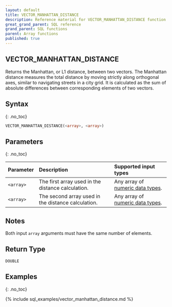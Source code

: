 ```yaml
---
layout: default
title: VECTOR_MANHATTAN_DISTANCE
description: Reference material for VECTOR_MANHATTAN_DISTANCE function
great_grand_parent: SQL reference
grand_parent: SQL functions
parent: Array functions
published: true
---
```


## VECTOR_MANHATTAN_DISTANCE

Returns the Manhattan, or L1 distance, between two vectors. The Manhattan distance measures the total distance by moving strictly along orthogonal axes, similar to navigating streets in a city grid. It is calculated as the sum of absolute differences between corresponding elements of two vectors.

## Syntax
{: .no_toc}

```sql
VECTOR_MANHATTAN_DISTANCE(<array>, <array>)
```
## Parameters
{: .no_toc}

| Parameter | Description                                              | Supported input types      |
|:----------|:---------------------------------------------------------|:---------------------------|
| `<array>` | The first array used in the distance calculation.  | Any array of [numeric data types](../../data-types.md#numeric). |
| `<array>` | The second array used in the distance calculation. | Any array of [numeric data types](../../data-types.md#numeric). |

## Notes
Both input `array` arguments must have the same number of elements.

## Return Type
`DOUBLE`

## Examples
{: .no_toc}

{% include sql_examples/vector_manhattan_distance.md %}
